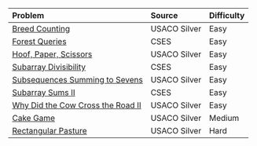 | Problem | Source | Difficulty |
|:------- |:------ |:---------- |
|[Breed Counting](https://usaco.org/index.php?page=viewproblem2&cpid=572)|USACO Silver|Easy|
|[Forest Queries](https://cses.fi/problemset/task/1652)|CSES|Easy|
|[Hoof, Paper, Scissors](https://usaco.org/index.php?page=viewproblem2&cpid=691)|USACO Silver|Easy|
|[Subarray Divisibility](https://cses.fi/problemset/task/1662)|CSES|Easy|
|[Subsequences Summing to Sevens](https://usaco.org/index.php?page=viewproblem2&cpid=595)|USACO Silver|Easy|
|[Subarray Sums II](https://cses.fi/problemset/task/1661)|CSES|Easy|
|[Why Did the Cow Cross the Road II](https://usaco.org/index.php?page=viewproblem2&cpid=715)|USACO Silver|Easy|
|[Cake Game](https://usaco.org/index.php?page=viewproblem2&cpid=1446)|USACO Silver|Medium|
|[Rectangular Pasture](https://usaco.org/index.php?page=viewproblem2&cpid=1063)|USACO Silver|Hard|